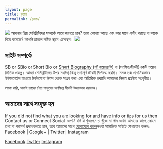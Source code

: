 ```yaml
---
layout: page
title: বৃত্তান্ত
permalink: /বৃত্তান্ত/
---
```


<img src="https://short-biography.com/wp-content/uploads/about/SB-Logo.png"/>
আপনার প্রিয় সেলিব্রিটিদের সম্পর্কে আরো জানতে চান? তারা কোথায় আছে এবং কার সাথে ডেটিং করছে বা কাকে বিয়ে করেছে? আপনি তাহলে সঠিক স্থানে এসেছেন।

<img src="https://media.short-biography.com/Celebrities.jpg"/>


## সাইট সম্পর্কে

SB or SBio or Short Bio or [Short Biography (শর্ট বায়োগ্রাফি)](https://bn.short-biography.com) বা (সংক্ষিপ্ত জীবনী)একটি ওয়েব ভিত্তিক প্রকল্প। আমরা সেলিব্রিটিদের উপর সংক্ষিপ্ত কিন্তু তথ্যপূর্ণ জীবনী লিপিবদ্ধ করছি। সমস্ত তথ্য প্রাথমিকভাবে ইন্টারনেটের মাধ্যমে নির্ভরযোগ্য উত্স থেকে সংগ্রহ করা এবং অতিরিক্ত তথ্যাদি আমাদের নিজস্ব প্রচেষ্টায় সংগৃহীত।

আশা করি, সবাই তাদের প্রিয় মানুষের সংক্ষিপ্ত জীবনী উপভোগ করবেন।

## আমাদের সাথে সংযুক্ত হন
If you did not find what you are looking for and have info or tips for us then Contact us or Connect Social: 
আপনি যদি যা খুঁজছেন তা খুঁজে না পান অথবা আমাদের কাছে কোনো তথ্য বা পরামর্শ প্রদান করতে চান, তবে আমাদের সাথে [যোগাযোগ করুন](/contact)অথবা সামাজিক সাইটে যোগাযোগ করুনঃ Facebook | Google+ | Twitter | Instagram

[Facebook][fb-shortbio]
[Twitter][twt-shortbio]
[Instagram][ig-shortbio]

[fb-shortbio]: https://facebook.com/shortbiography
[twt-shortbio]: https://facebook.com/shortbiography
[ig-shortbio]: https://instagram.com/shortbiography
